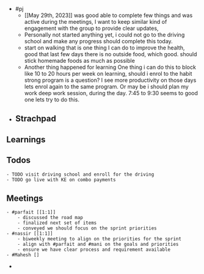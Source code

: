 - #pj
	- [[May 29th, 2023]] was good able to complete few things and was active during the meetings, I want to keep similar kind of engagement with the group to provide clear updates,
	- Personally not started anything yet, i could not go to the driving school and make any progress should complete this today.
	- start on walking that is one thing I can do to improve the health, good that last few days there is no outside food, which good. should stick homemade foods as much as possible
	- Another thing happened for learning One thing i can do this to block like 10 to 20 hours per week on learning, should i enrol to the habit strong program is a question? I see more productivity on those days lets enrol again to the same program. Or may be i should plan my work deep work session, during the day. 7:45 to 9:30 seems to good one lets try to do this.
- ## Strachpad
## Learnings
## Todos
	- TODO visit driving school and enroll for the driving
	- TODO go live with KE on combo payments
## Meetings
	- #parfait [[1:1]]
		- discussed the road map
		- finalized next set of items
		- conveyed we should focus on the sprint priorities
	- #nassir [[1:1]]
		- biweekly meeting to align on the priorities for the sprint
		- align with #parfait and #mani on the goals and priorities
		- ensure we have clear process and requirement available
	- #Mahesh []
-
